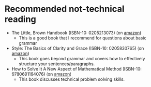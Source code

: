 # Recommended not-technical reading
* The Little, Brown Handbook (ISBN-10: 0205213073) (on [amazon](https://www.amazon.com/Little-Brown-Handbook-12th/dp/0205213073]))
  * This is a good book that I recommend for questions about basic grammar
* Style: The Basics of Clarity and Grace (ISBN-10: 0205830765) (on [amazon](https://www.amazon.com/Style-Basics-Clarity-Grace-4th/dp/0205830765/))
  * This book goes beyond grammar and covers how to effectively structure your sentences/paragraphs. 
* How to Solve It A New Aspect of Mathematical Method (ISBN-10: 9780691164076) (on [amazon](https://www.amazon.com/How-Solve-Mathematical-Princeton-Science/dp/069116407X))
  * This book discusses technical problem solving skills.

